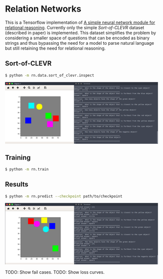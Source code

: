 # Relation Networks
This is a Tensorflow implementation of 
[A simple neural network module for relational reasoning](https://arxiv.org/abs/1706.01427).
Currently only the simple *Sort-of-CLEVR* dataset (described in paper) is implemented. 
This dataset simplifies the problem by considering a smaller space of questions that can
be encoded as binary strings and thus bypassing the need for a model to parse 
natural language but still retaining the need for relational reasoning.

## Sort-of-CLEVR
```bash
$ python -m rn.data.sort_of_clevr.inspect
```

![soft-of-clevr-sample](pics/sort-of-clevr-sample.png)

## Training
```bash
$ python -m rn.train
```

## Results
```bash
$ python -m rn.predict --checkpoint path/to/checkpoint
```

![sort-of-clevr-prediction-sample](pics/sort-of-clevr-prediction-sample.png)

TODO: Show fail cases.
TODO: Show loss curves.